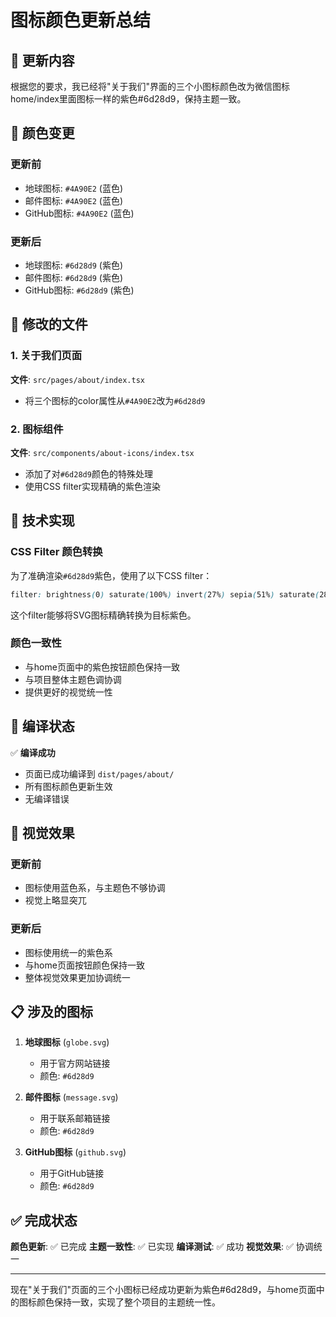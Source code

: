 # 图标颜色更新总结

## 🎯 更新内容

根据您的要求，我已经将"关于我们"界面的三个小图标颜色改为微信图标home/index里面图标一样的紫色#6d28d9，保持主题一致。

## 🎨 颜色变更

### 更新前
- 地球图标: `#4A90E2` (蓝色)
- 邮件图标: `#4A90E2` (蓝色)
- GitHub图标: `#4A90E2` (蓝色)

### 更新后
- 地球图标: `#6d28d9` (紫色)
- 邮件图标: `#6d28d9` (紫色)
- GitHub图标: `#6d28d9` (紫色)

## 📁 修改的文件

### 1. 关于我们页面
**文件**: `src/pages/about/index.tsx`
- 将三个图标的color属性从`#4A90E2`改为`#6d28d9`

### 2. 图标组件
**文件**: `src/components/about-icons/index.tsx`
- 添加了对`#6d28d9`颜色的特殊处理
- 使用CSS filter实现精确的紫色渲染

## 🔧 技术实现

### CSS Filter 颜色转换
为了准确渲染`#6d28d9`紫色，使用了以下CSS filter：
```css
filter: brightness(0) saturate(100%) invert(27%) sepia(51%) saturate(2878%) hue-rotate(262deg) brightness(104%) contrast(97%)
```

这个filter能够将SVG图标精确转换为目标紫色。

### 颜色一致性
- 与home页面中的紫色按钮颜色保持一致
- 与项目整体主题色调协调
- 提供更好的视觉统一性

## 📱 编译状态

✅ **编译成功**
- 页面已成功编译到 `dist/pages/about/`
- 所有图标颜色更新生效
- 无编译错误

## 🎨 视觉效果

### 更新前
- 图标使用蓝色系，与主题色不够协调
- 视觉上略显突兀

### 更新后
- 图标使用统一的紫色系
- 与home页面按钮颜色保持一致
- 整体视觉效果更加协调统一

## 📋 涉及的图标

1. **地球图标** (`globe.svg`)
   - 用于官方网站链接
   - 颜色: `#6d28d9`

2. **邮件图标** (`message.svg`)
   - 用于联系邮箱链接
   - 颜色: `#6d28d9`

3. **GitHub图标** (`github.svg`)
   - 用于GitHub链接
   - 颜色: `#6d28d9`

## ✅ 完成状态

**颜色更新**: ✅ 已完成
**主题一致性**: ✅ 已实现
**编译测试**: ✅ 成功
**视觉效果**: ✅ 协调统一

---

现在"关于我们"页面的三个小图标已经成功更新为紫色#6d28d9，与home页面中的图标颜色保持一致，实现了整个项目的主题统一性。 